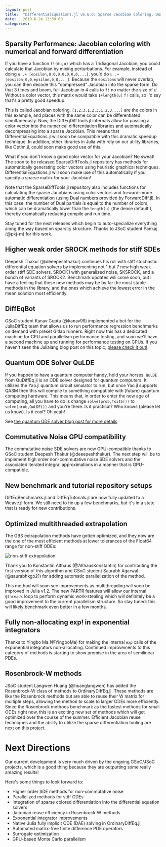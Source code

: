 ```yaml
---
layout: post
title:  "DifferentialEquations.jl v6.6.0: Sparse Jacobian Coloring, Quantum Computer ODE Solvers, and Stiff SDEs"
date:   2019-6-24 12:00:00
categories:
---
```


## Sparsity Performance: Jacobian coloring with numerical and forward differentiation

If you have a function `f!(du,u)` which has a Tridiagonal Jacobian, you could
calculate that Jacobian by mixing perturbations. For example, instead of doing
`u .+ [epsilon,0,0,0,0,0,0,0,...]`, you'd do `u .+ [epsilon,0,0,epsilon,0,0,...]`.
Because the `epsilons` will never overlap, you can then decode this "compressed"
Jacobian into the sparse form. Do that 3 times and boom, full Jacobian in
4 calls to `f!` no matter the size of `u`! Without a color vector, this matrix
would take `1+length(u)` `f!` calls, so I'd say that's a pretty good speedup.

This is called Jacobian coloring. `[1,2,3,1,2,3,1,2,3,...]` are the colors in
this example, and places with the same color can be differentiated simultaneously.
Now, the DiffEqDiffTools.jl internals allow for passing a color vector into the
numerical differentiation libraries and automatically decompressing into a
sparse Jacobian. This means that DifferentialEquations.jl will soon be compatible
with this dramatic speedup technique. In addition, other libraries in Julia with
rely on our utility libraries, like Optim.jl, could soon make good use of this.

What if you don't know a good color vector for your Jacobian? No sweat! The
soon to be released SparseDiffTools.jl repository has methods for automatically
generating color vectors using heuristic graphical techniques.
DifferentialEquations.jl will soon make use of this automatically if you specify
a sparse matrix for your Jacobian!

Note that the SparseDiffTools.jl repository also includes functions for calculating
the sparse Jacobians using color vectors and forward-mode automatic differentiation
(using Dual numbers provided by ForwardDiff.jl). In this case, the number of Dual
partials is equal to the number of colors, which can be dramatically lower than
the `length(u)` (the dense default!), thereby dramatically reducing compile
and run time.

Stay tuned for the next releases which begin to auto-specialize everything
along the way based on sparsity structure. Thanks to JSoC student Pankaj (@pkj-m)
for this work.

## Higher weak order SROCK methods for stiff SDEs

Deepesh Thakur (@deeepeshthakur) continues his roll with stiff stochastic
differential equation solvers by implementing not 1 but 7 new high weak order
stiff SDE solvers. SROCK1 with generalized noise, SKSROCK, and a bunch of
variants of SROCK2. Benchmark updates will come soon, but I have a feeling
that these new methods may be by far the most stable methods in the library,
and the ones which achieve the lowest error in the mean solution most efficiently.

## DiffEqBot

GSoC student Kanav Gupta (@kanav99) implemented a bot for the JuliaDiffEq
team that allows us to run performance regression benchmarks on demand with
preset Gitlab runners. Right now this has a dedicated machine for CPU and
parallelism performance testing, and soon we'll have a second machine
up and running for performance testing on GPUs. If you haven't seen the Julialang
blog post on this topic, [please check it out!](https://julialang.org/blog/2019/06/diffeqbot).

## Quantum ODE Solver QuLDE

If you happen to have a quantum computer handy, hold your horses. `QuLDE` from
QuDiffEq.jl is an ODE solver designed for quantum computers. It utilizes the
Yao.jl quantum circuit simulator to run, but once Yao.jl supports QASM then
this will compile to something compatible with (future) quantum computing
hardware. This means that, in order to enter the new age of computing, all
you have to do is change `solve(prob,Tsit5())` to `solve(prob,QuLDE())` and you're
there. Is it practical? Who knows (please let us know). Is it cool? Oh yeah!

See [the quantum ODE solver blog post for more details](https://nextjournal.com/dgan181/julia-soc-19-quantum-algorithms-for-differential-equations).

## Commutative Noise GPU compatibility

The commutative noise SDE solvers are now GPU-compatible thanks to GSoC student
Deepesh Thakur (@deeepeshthakur). The next step will be to implement high order
non-commutative noise SDE solvers and the associated iterated integral
approximations in a manner that is GPU-compatible.

## New benchmark and tutorial repository setups

DiffEqBenchmarks.jl and DiffEqTutorials.jl are now fully updated to a Weave.jl
form. We still need to fix up a few benchmarks, but it's in a state that is ready
for new contributions.

## Optimized multithreaded extrapolation

The GBS extrapolation methods have gotten optimized, and they now are the one
of the most efficient methods at lower tolerances of the Float64 range for
non-stiff ODEs:

![non-stiff extrapolation](https://user-images.githubusercontent.com/1814174/59899185-d56a5e80-93c1-11e9-86a0-ea09bfaa59ed.png)

Thank you to Konstantin Althaus (@AlthausKonstantin) for contributing the first
version of this algorithm and GSoC student Saurabh Agarwal (@saurabhkgp21) for
adding automatic parallelization of the method.

This method will soon see improvements as multithreading will soon be improved
in Julia v1.2. The new PARTR features will allow our internal `@threads` loop
to perform dynamic work-stealing which will definitely be a good improvement to
the current parallelism structure. So stay tuned: this will likely benchmark
even better in a few months.

## Fully non-allocating exp! in exponential integrators

Thanks to Yingbo Ma (@YingboMa) for making the internal `exp` calls of the
exponential integrators non-allocating. Continued improvements to this category
of methods is starting to show promise in the area of semilinear PDEs.

## Rosenbrock-W methods

JSoC student Langwen Huang (@huanglangwen) has added the Rosenbrock-W class of
methods to OrdinaryDiffEq.jl. These methods are like the Rosenbrock methods
but are able to reuse their W matrix for multiple steps, allowing the method
to scale to larger ODEs more efficiently. Since the Rosenbrock methods
benchmark as the fastest methods for small ODEs right now, this is an exciting
new set of methods which will get optimized over the course of the summer.
Efficient Jacobian reuse techniques and the ability to utilize the sparse
differentiation tooling are next on this project.

# Next Directions

Our current development is very much driven by the ongoing GSoC/JSoC projects,
which is a good thing because they are outputting some really amazing results!

Here's some things to look forward to:

- Higher order SDE methods for non-commutative noise
- Parallelized methods for stiff ODEs
- Integration of sparse colored differentiation into the differential equation solvers
- Jacobian reuse efficiency in Rosenbrock-W methods
- Exponential integrator improvements
- Native Julia fully implicit ODE (DAE) solving in OrdinaryDiffEq.jl
- Automated matrix-free finite difference PDE operators
- Surrogate optimization
- GPU-based Monte Carlo parallelism
